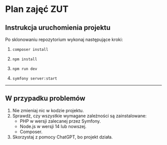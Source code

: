 # Plan zajęć ZUT

## Instrukcja uruchomienia projektu

Po sklonowaniu repozytorium wykonaj następujące kroki:

1. `composer install`

2. `npm install`

3. `npm run dev`

4. `symfony server:start`
---

## W przypadku problemów

1. Nie zmieniaj nic w kodzie projektu.
2. Sprawdź, czy wszystkie wymagane zależności są zainstalowane:
    - PHP w wersji zalecanej przez Symfony.
    - Node.js w wersji 14 lub nowszej.
    - Composer.
3. Skorzystaj z pomocy ChatGPT, bo projekt działa.
